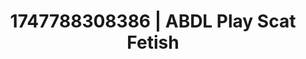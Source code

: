 ---
categories:
- Whispered desires
- Femdom wrestling
- JOI (jerk off instructions)
- Ethical porn
- Intimate POV
image: /assets/images/1747788308386.jpg
layout: post
seo:
  description: Featured content with high-quality Scat Fetish, ABDL Play. HD images
    available.
  keywords: Scat Fetish, ABDL Play
  og_image: /assets/images/1747788308386.jpg
  schema_type: VisualArtwork
tags:
- ABDL Play
- '#1747788308386'
- Scat Fetish
title: 1747788308386 | ABDL Play Scat Fetish
---